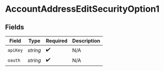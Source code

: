 # AccountAddressEditSecurityOption1


## Fields

| Field              | Type               | Required           | Description        |
| ------------------ | ------------------ | ------------------ | ------------------ |
| `apiKey`           | *string*           | :heavy_check_mark: | N/A                |
| `oauth`            | *string*           | :heavy_check_mark: | N/A                |